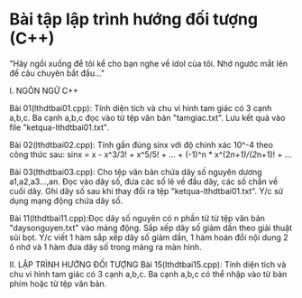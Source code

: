 # Bài tập lập trình hướng đối tượng (C++)
"Hãy ngồi xuống để tôi kể cho bạn nghe về idol của tôi. Nhớ ngước mắt lên để câu chuyên bắt đầu..."

I. NGÔN NGỮ C++

Bài 01(lthdtbai01.cpp): Tính diện tích và chu vi hình tam giác có 3 cạnh a,b,c. Ba cạnh a,b,c đọc vào
từ tệp văn bản "tamgiac.txt". Lưu kết quả vào file "ketqua-lthdtbai01.txt".

Bài 02(lthdtbai02.cpp): Tính gần đúng sinx với độ chính xác 10^-4 theo công thức sau:
sinx = x - x^3/3! + x^5/5! + ... + (-1)^n * x^(2*n+1)/(2*n+1)! + ...

Bài 03(lthdtbai03.cpp): Cho tệp văn bản chứa dãy số nguyên dương a1,a2,a3...,an.
Đọc vào dãy số, đưa các số lẻ về đầu dãy, các số chẵn về cuối dãy.
Ghi dãy số sau khi thay đổi ra tệp "ketqua-lthdtbai01.txt". Y/c sử dụng mạng động chứa dãy số.

Bài 11(lthdtbai11.cpp):Đọc dãy số nguyên có n phần tử từ tệp văn bản "daysonguyen.txt" vào mảng động.
Sắp xếp dãy số giảm dần theo giải thuật sủi bọt. Y/c viết 1 hàm sắp xếp dãy số giảm dần,
1 hàm hoán đổi nội dung 2 ô nhớ và 1 hàm đưa dãy số trong mảng ra màn hình.

II. LẬP TRÌNH HƯỚNG ĐỐI TƯỢNG
Bài 15(lthdtbai15.cpp): Tính diện tích và chu vi hình tam giác có 3 cạnh a,b,c. Ba cạnh a,b,c có thể nhập vào
từ bàn phím hoặc từ tệp văn bản.